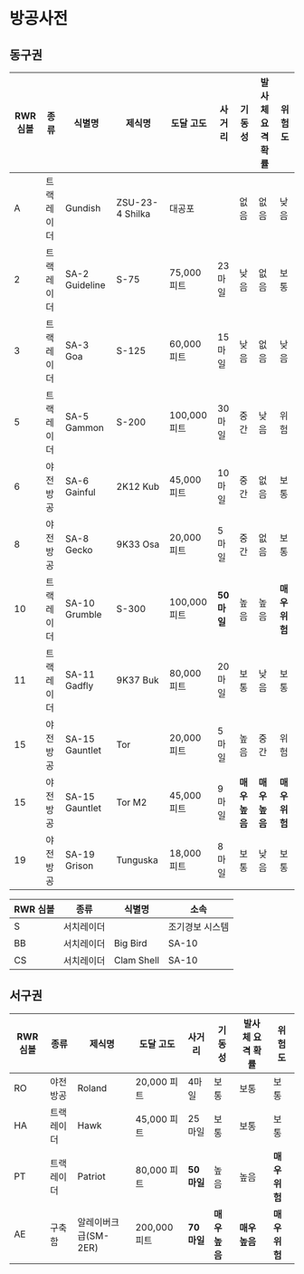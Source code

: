 # 방공사전

## 동구권

| RWR 심볼 | 종류 | 식별명 | 제식명 | 도달 고도 | 사거리 | 기동성 | 발사체 요격 확률 | 위험도 |
| ------- | --- | ---- | ---- | ------- | ----- | --- | ------------- | ---- |
| A | 트랙레이더 | Gundish | ZSU-23-4 Shilka | 대공포 | | 없음 | 없음 | 낮음 |
| 2 | 트랙레이더 | SA-2 Guideline | S-75 | 75,000 피트 | 23마일 | 낮음 | 없음 | 보통 |
| 3 | 트랙레이더 | SA-3 Goa | S-125 | 60,000 피트 | 15마일 | 낮음 | 없음 | 낮음 |
| 5 | 트랙레이더 | SA-5 Gammon | S-200 | 100,000 피트 | 30마일 | 중간 | 낮음 | 위험 |
| 6 | 야전방공 | SA-6 Gainful | 2K12 Kub | 45,000 피트 | 10마일 | 중간 | 없음 | 보통 |
| 8 | 야전방공 | SA-8 Gecko | 9K33 Osa | 20,000 피트 | 5마일 | 중간 | 없음 | 보통 |
| 10 | 트랙레이더 | SA-10 Grumble | S-300 | 100,000 피트 | **50마일** | 높음 | 높음 | **매우 위험** |
| 11 | 트랙레이더 | SA-11 Gadfly | 9K37 Buk | 80,000 피트 | 20마일 | 보통 | 낮음 | 보통 |
| 15 | 야전방공 | SA-15 Gauntlet | Tor | 20,000 피트 | 5마일 | 높음 | 중간 | 위험 |
| 15 | 야전방공 | SA-15 Gauntlet | Tor M2 | 45,000 피트 | 9마일 | **매우 높음** | **매우 높음** | **매우 위험** |
| 19 | 야전방공 | SA-19 Grison | Tunguska | 18,000 피트 | 8마일 | 보통 | 낮음 | 보통 |

| RWR 심볼 | 종류 | 식별명 | 소속 |
| ------- | ---- | ---- | --- |
| S | 서치레이더 | | 조기경보 시스템 |
| BB | 서치레이더 | Big Bird | SA-10 |
| CS | 서치레이더 | Clam Shell | SA-10 |

## 서구권
| RWR 심볼 | 종류 | 제식명 | 도달 고도 | 사거리 | 기동성 | 발사체 요격 확률 | 위험도 |
| ------- | --- |  ---- | ------- | ----- | --- | ------------- | ---- |
| RO | 야전방공 | Roland | 20,000 피트 | 4마일 | 보통 | 보통 | 보통 |
| HA | 트랙레이더 | Hawk | 45,000 피트 | 25마일 | 보통 | 보통 | 보통 |
| PT | 트랙레이더 | Patriot | 80,000 피트 | **50마일** | 높음 | 높음 | **매우 위험** |
| AE | 구축함 | 알레이버크급(SM-2ER) | 200,000 피트 | **70마일** | **매우 높음** | **매우 높음** | **매우 위험** |
